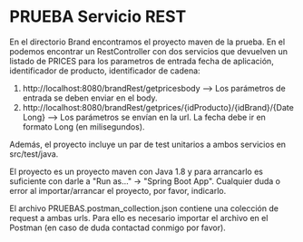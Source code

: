 # PRUEBA Servicio REST

En el directorio Brand encontramos el proyecto maven de la prueba. En el podemos encontrar un RestController con dos servicios que devuelven un listado de PRICES para los parametros de entrada fecha de aplicación, identificador de producto, identificador de cadena:
  1. http://localhost:8080/brandRest/getpricesbody --> Los parámetros de entrada se deben enviar en el body.
  2. http://localhost:8080/brandRest/getprices/{idProducto}/{idBrand}/{DateLong} --> Los parámetros se envían en la url. La fecha debe ir en formato Long (en milisegundos).

Además, el proyecto incluye un par de test unitarios a ambos servicios en src/test/java.

El proyecto es un proyecto maven con Java 1.8 y para arrancarlo es suficiente con darle a "Run as..." -> "Spring Boot App". Cualquier duda o error al importar/arrancar el proyecto, por favor, indicarlo.

El archivo PRUEBAS.postman_collection.json contiene una colección de request a ambas urls. Para ello es necesario importar el archivo en el Postman (en caso de duda contactad conmigo por favor).
